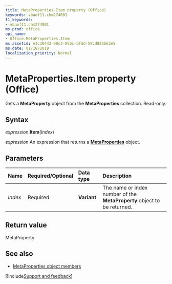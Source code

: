 ```yaml
---
title: MetaProperties.Item property (Office)
keywords: vbaof11.chm274001
f1_keywords:
- vbaof11.chm274001
ms.prod: office
api_name:
- Office.MetaProperties.Item
ms.assetid: e1c30443-08c3-85bc-bfdd-59cd825b63e5
ms.date: 01/18/2019
localization_priority: Normal
---
```



# MetaProperties.Item property (Office)

Gets a **MetaProperty** object from the **MetaProperties** collection. Read-only.


## Syntax

_expression_.**Item**(_Index_)

_expression_ An expression that returns a **[MetaProperties](Office.MetaProperties.md)** object.


## Parameters

|Name|Required/Optional|Data type|Description|
|:-----|:-----|:-----|:-----|
| _Index_|Required|**Variant**|The name or index number of the **MetaProperty** object to be returned.|

## Return value

MetaProperty


## See also

- [MetaProperties object members](overview/Library-Reference/metaproperties-members-office.md)






[!include[Support and feedback](~/includes/feedback-boilerplate.md)]